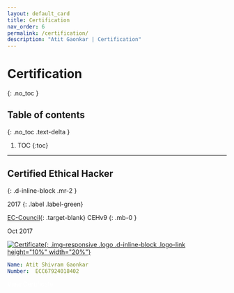 ```yaml
---
layout: default_card
title: Certification
nav_order: 6
permalink: /certification/
description: "Atit Gaonkar | Certification"
---
```


# Certification
{: .no_toc }


## Table of contents
{: .no_toc .text-delta }

1. TOC
{:toc}

---

## Certified Ethical Hacker
{: .d-inline-block .mr-2 }

2017
{: .label .label-green}

[EC-Council](https://www.eccouncil.org/){: .target-blank} CEHv9
{: .mb-0 }

Oct 2017

[![Certificate][Certificate-img]{: .img-responsive .logo .d-inline-block .logo-link height="10%" width="20%"}][Certificate-link]

[Certificate-img]:  ../../assets/images/CEH_2E345519D3F7.png
[Certificate-link]:  https://vit.ac.in/ "Redirect to - EC-Council" 


```yaml
Name: Atit Shivram Gaonkar
Number:  ECC67924018402
```

 <a href="../docs/ECC-CEH-Certificate.pdf" class="btn btn-green mb-0 mr-2 mt-0 certificate" target="blank" style="color:white;" title="View Resume">View Certificate</a>

<!-- <a href="#" class="btn btn-green certification mr-3" target="blank" style="color:white;" title="Certification Images">View Certificate</a>
<a href="#" class="btn btn-green certification" target="blank" style="color:white;" title="Certification Images">Download Certificate</a> -->

<script src="https://code.jquery.com/jquery-3.4.1.slim.min.js" integrity="sha384-J6qa4849blE2+poT4WnyKhv5vZF5SrPo0iEjwBvKU7imGFAV0wwj1yYfoRSJoZ+n" crossorigin="anonymous"></script>
<script src="https://cdn.jsdelivr.net/npm/popper.js@1.16.0/dist/umd/popper.min.js" integrity="sha384-Q6E9RHvbIyZFJoft+2mJbHaEWldlvI9IOYy5n3zV9zzTtmI3UksdQRVvoxMfooAo" crossorigin="anonymous"></script>
<script src="https://stackpath.bootstrapcdn.com/bootstrap/4.4.1/js/bootstrap.min.js" integrity="sha384-wfSDF2E50Y2D1uUdj0O3uMBJnjuUD4Ih7YwaYd1iqfktj0Uod8GCExl3Og8ifwB6" crossorigin="anonymous"></script>
<script src="https://unpkg.com/aos@next/dist/aos.js"></script>
<script>
  AOS.init();
  $(window).on('load', function() {
        for(var i=0;i<document.getElementsByClassName('bootstrap-iso').length;i++)
        {
            document.getElementsByClassName('tags')[i].setAttribute("id", document.getElementsByClassName('bootstrap-iso')[i].getElementsByTagName('h2')[0].getAttribute('id'))
        }
        AOS.refresh();
        var $animation_elements = $('.bootstrap-iso');
        var $window = $(window);
        var window_height = $window.height();
        var window_top_position = $window.scrollTop();
        var window_bottom_position = (window_top_position + window_height);
        $('.target-blank').attr('target','blank');
        $('pre').addClass("mb-0");
        $('p > a.no-mb').parent().addClass("mb-0");
        $('a > img').parent().addClass("image-link");
        $('img.logo-link').parent().attr('target','blank');
        $('.main-content-wrap').on('scroll', function() {
            console.log("triggered");
            $.each($animation_elements, function() {
                var $element = $(this);
                var element_height = $element.outerHeight();
                var element_top_position = $element.offset().top;
                var element_bottom_position = (element_top_position + element_height);
                if ((element_bottom_position >= window_top_position + 100) && (element_top_position <= window_bottom_position - 50)) {
                    $element.addClass('aos-animate');
                } else {
                    $element.removeClass('aos-animate');
                }
            });
        });
        $('.main-content-wrap')[0].scrollTop += 1;
        $('.main-content-wrap')[0].scrollTop -= 1;
  });
</script>
